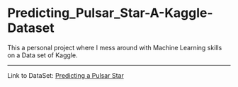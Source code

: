 # Predicting_Pulsar_Star-A-Kaggle-Dataset
This a personal project where I mess around with Machine Learning skills on a Data set of Kaggle.


------------

Link to DataSet: [Predicting a Pulsar Star](https://www.kaggle.com/pavanraj159/predicting-a-pulsar-star)
